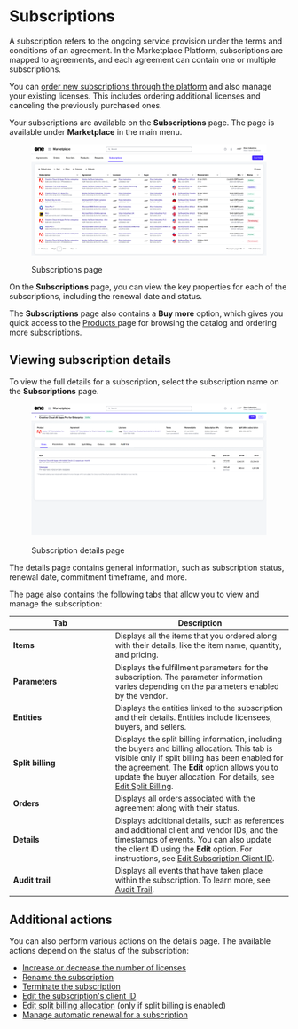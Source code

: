 # Subscriptions

A subscription refers to the ongoing service provision under the terms and conditions of an agreement. In the Marketplace Platform, subscriptions are mapped to agreements, and each agreement can contain one or multiple subscriptions.&#x20;

You can [order new subscriptions through the platform](buy-products-and-services.md) and also manage your existing licenses. This includes ordering additional licenses and canceling the previously purchased ones.&#x20;

Your subscriptions are available on the **Subscriptions** page. The page is available under **Marketplace** in the main menu.

<div data-with-frame="true"><figure><img src="../../../.gitbook/assets/subscriptions_page (1).png" alt=""><figcaption><p>Subscriptions page</p></figcaption></figure></div>

On the **Subscriptions** page, you can view the key properties for each of the subscriptions, including the renewal date and status.

The **Subscriptions** page also contains a **Buy more** option, which gives you quick access to the [Products ](../products.md)page for browsing the catalog and ordering more subscriptions.

## Viewing subscription details <a href="#subscription-details" id="subscription-details"></a>

To view the full details for a subscription, select the subscription name on the **Subscriptions** page.&#x20;

<div data-with-frame="true"><figure><img src="../../../.gitbook/assets/Subscriptiondetails.png" alt=""><figcaption><p>Subscription details page</p></figcaption></figure></div>

The details page contains general information, such as subscription status, renewal date, commitment timeframe, and more.&#x20;

The page also contains the following tabs that allow you to view and manage the subscription:

<table><thead><tr><th width="170">Tab</th><th>Description</th></tr></thead><tbody><tr><td><strong>Items</strong></td><td>Displays all the items that you ordered along with their details, like the item name, quantity, and pricing.</td></tr><tr><td><strong>Parameters</strong> </td><td>Displays the fulfillment parameters for the subscription. The parameter information varies depending on the parameters enabled by the vendor.</td></tr><tr><td><strong>Entities</strong></td><td>Displays the entities linked to the subscription and their details. Entities include licensees, buyers, and sellers. </td></tr><tr><td><strong>Split billing</strong></td><td>Displays the split billing information, including the buyers and billing allocation. This tab is visible only if split billing has been enabled for the agreement. The <strong>Edit</strong> option allows you to update the buyer allocation. For details, see <a href="../billing/split-billing/edit-split-billing.md">Edit Split Billing</a>.</td></tr><tr><td><strong>Orders</strong></td><td>Displays all orders associated with the agreement along with their status. </td></tr><tr><td><strong>Details</strong> </td><td>Displays additional details, such as references and additional client and vendor IDs, and the timestamps of events. You can also update the client ID using the <strong>Edit</strong> option. For instructions, see <a href="edit-subscription-id.md">Edit Subscription Client ID</a>. </td></tr><tr><td><strong>Audit trail</strong></td><td>Displays all events that have taken place within the subscription. To learn more, see <a href="../../settings/audit-trail.md">Audit Trail</a>.</td></tr></tbody></table>

## Additional actions

You can also perform various actions on the details page. The available actions depend on the status of the subscription:

* [Increase or decrease the number of licenses](../../../marketplace-platform/getting-started/marketplace-for-clients/adjust-subscription-quantity.md)
* [Rename the subscription](rename-a-subscription.md)
* [Terminate the subscription](terminate-a-subscription.md)
* [Edit the subscription's client ID](edit-subscription-id.md)
* [Edit split billing allocation](../billing/split-billing/edit-split-billing.md) (only if split billing is enabled)
* [Manage automatic renewal for a subscription](manage-automatic-renewals.md)
